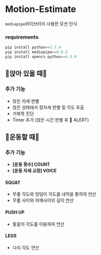 # Motion-Estimate

```mediapipe```라이브러리 사용한 모션 인식


### requirements
```python
pip install python==3.7.4
pip install mediapipe==0.8.2
pip install opencv-python==4.5.0
```
## 🧘앉아 있을 때🧘
### 추가 기능
- 앉은 자세 판별
- 앉은 상태에서 정자세 판별 및 각도 추출
- 거북목 진단
- Timer 추가 (앉은 시간 판별 후 📢 ALERT)

## 🤸운동할 때🤸

### 추가 기능
- **[운동 횟수] COUNT**
- **[운동 자세 교정] VOICE**

#### SQUAT
- 무릎 각도와 엉덩이 각도를 내적을 통하여 연산
- 무릎 사이와 어깨사이의 길이 연산

#### PUSH UP
- 팔꿈치 각도를 이용하여 연산

#### LEGS
- 다리 각도 연산
